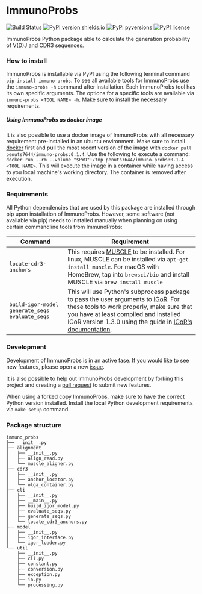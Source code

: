 # ImmunoProbs

[![Build Status](https://img.shields.io/travis/penuts7644/ImmunoProbs.svg?branch=master&longCache=true&style=for-the-badge)](https://travis-ci.org/penuts7644/ImmunoProbs)
[![PyPI version shields.io](https://img.shields.io/pypi/v/immuno-probs.svg?longCache=true&style=for-the-badge)](https://pypi.python.org/pypi/immuno-probs/)
[![PyPI pyversions](https://img.shields.io/pypi/pyversions/immuno-probs.svg?longCache=true&style=for-the-badge)](https://pypi.python.org/pypi/immuno-probs/)
[![PyPI license](https://img.shields.io/pypi/l/immuno-probs.svg?longCache=true&style=for-the-badge)](https://pypi.python.org/pypi/immuno-probs/)

ImmunoProbs Python package able to calculate the generation probability of V(D)J and CDR3 sequences.

### How to install

ImmunoProbs is installable via PyPI using the following terminal command `pip install immuno-probs`. To see all available tools for ImmunoProbs use the `immuno-probs -h` command after installation. Each ImmunoProbs tool has its own specific arguments. The options for a specific tools are available via `immuno-probs <TOOL NAME> -h`. Make sure to install the necessary requirements.

##### Using ImmunoProbs as docker image

It is also possible to use a docker image of ImmunoProbs with all necessary requirement pre-installed in an ubuntu environment. Make sure to install [docker](https://www.docker.com) first and pull the most recent version of the image with `docker pull penuts7644/immuno-probs:0.1.4`. Use the following to execute a command: `docker run --rm --volume "$PWD":/tmp penuts7644/immuno-probs:0.1.4 <TOOL NAME>`. This will execute the image in a container while having access to you local machine's working directory. The container is removed after execution.

### Requirements

All Python dependencies that are used by this package are installed through pip upon installation of ImmunoProbs. However, some software (not available via pip) needs to installed manually when planning on using certain commandline tools from ImmunoProbs:

| Command | Requirement |
| ------- | ----------- |
| `locate-cdr3-anchors` | This requires [MUSCLE](http://www.drive5.com/muscle/) to be installed. For linux, MUSCLE can be installed via `apt-get install muscle`. For macOS with HomeBrew, tap into `brewsci/bio` and install MUSCLE via `brew install muscle` |
| `build-igor-model` `generate_seqs` `evaluate_seqs` | This will use Python's subprocess package to pass the user arguments to [IGoR](https://github.com/qmarcou/IGoR). For these tools to work properly, make sure that you have at least compiled and installed IGoR version 1.3.0 using the guide in [IGoR's documentation](https://qmarcou.github.io/IGoR/#install). |

### Development

Development of ImmunoProbs is in an active fase. If you would like to see new features, please open a new [issue](https://github.com/penuts7644/ImmunoProbs/issues/new).

It is also possible to help out ImmunoProbs development by forking this project and creating a [pull request](https://github.com/penuts7644/ImmunoProbs/compare) to submit new features.

When using a forked copy ImmunoProbs, make sure to have the correct Python version installed. Install the local Python development requirements via `make setup` command.

### Package structure

```
immuno_probs
├── __init__.py
├── alignment
│   ├── __init__.py
│   ├── align_read.py
│   └── muscle_aligner.py
├── cdr3
│   ├── __init__.py
│   ├── anchor_locator.py
│   └── olga_container.py
├── cli
│   ├── __init__.py
│   ├── __main__.py
│   ├── build_igor_model.py
│   ├── evaluate_seqs.py
│   ├── generate_seqs.py
│   └── locate_cdr3_anchors.py
├── model
│   ├── __init__.py
│   ├── igor_interface.py
│   └── igor_loader.py
└── util
    ├── __init__.py
    ├── cli.py
    ├── constant.py
    ├── conversion.py
    ├── exception.py
    ├── io.py
    └── processing.py
```

